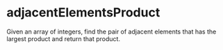# adjacentElementsProduct
Given an array of integers, find the pair of adjacent elements that has the largest product and return that product.
